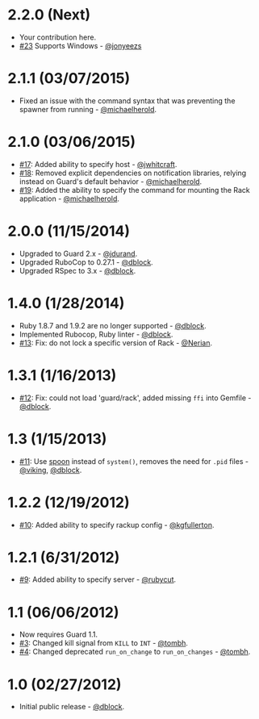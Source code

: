 2.2.0 (Next)
============

* Your contribution here.
* [#23](https://github.com/dblock/guard-rack/pull/23) Supports Windows - [@jonyeezs](https://github.com/jonyeezs)

2.1.1 (03/07/2015)
============

* Fixed an issue with the command syntax that was preventing the spawner from running - [@michaelherold](https://github.com/michaelherold).

2.1.0 (03/06/2015)
============

* [#17](https://github.com/dblock/guard-rack/pull/17): Added ability to specify host - [@jwhitcraft](https://github.com/jwhitcraft).
* [#18](https://github.com/dblock/guard-rack/pull/18): Removed explicit dependencies on notification libraries, relying instead on Guard's default behavior - [@michaelherold](https://github.com/michaelherold).
* [#19](https://github.com/dblock/guard-rack/pull/19): Added the ability to specify the command for mounting the Rack application - [@michaelherold](https://github.com/michaelherold).

2.0.0 (11/15/2014)
==================

* Upgraded to Guard 2.x - [@jdurand](https://github.com/jdurand).
* Upgraded RuboCop to 0.27.1 - [@dblock](https://github.com/dblock).
* Upgraded RSpec to 3.x - [@dblock](https://github.com/dblock).

1.4.0 (1/28/2014)
=================

* Ruby 1.8.7 and 1.9.2 are no longer supported - [@dblock](https://github.com/dblock).
* Implemented Rubocop, Ruby linter - [@dblock](https://github.com/dblock).
* [#13](https://github.com/dblock/guard-rack/pull/13): Fix: do not lock a specific version of Rack - [@Nerian](https://github.com/Nerian).

1.3.1 (1/16/2013)
=================

* [#12](https://github.com/dblock/guard-rack/issues/12): Fix: could not load 'guard/rack', added missing `ffi` into Gemfile - [@dblock](https://github.com/dblock).

1.3 (1/15/2013)
===============

* [#11](https://github.com/dblock/guard-rack/pull/11): Use [spoon](https://github.com/headius/spoon) instead of `system()`, removes the need for `.pid` files - [@viking](https://github.com/viking), [@dblock](https://github.com/dblock).

1.2.2 (12/19/2012)
==================

* [#10](https://github.com/dblock/guard-rack/pull/10): Added ability to specify rackup config - [@kgfullerton](https://github.com/kgfullerton).

1.2.1 (6/31/2012)
=================

* [#9](https://github.com/dblock/guard-rack/pull/3): Added ability to specify server - [@rubycut](https://github.com/rubycut).

1.1 (06/06/2012)
================

* Now requires Guard 1.1.
* [#3](https://github.com/dblock/guard-rack/pull/3): Changed kill signal from `KILL` to `INT` - [@tombh](https://github.com/tombh).
* [#4](https://github.com/dblock/guard-rack/pull/4): Changed deprecated `run_on_change` to `run_on_changes` - [@tombh](https://github.com/tombh).

1.0 (02/27/2012)
================

* Initial public release - [@dblock](https://github.com/dblock).
